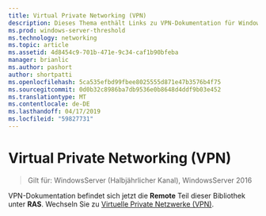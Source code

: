 ```yaml
---
title: Virtual Private Networking (VPN)
description: Dieses Thema enthält Links zu VPN-Dokumentation für Windows Server 2016.
ms.prod: windows-server-threshold
ms.technology: networking
ms.topic: article
ms.assetid: 4d8454c9-701b-471e-9c34-caf1b90bfeba
manager: brianlic
ms.author: pashort
author: shortpatti
ms.openlocfilehash: 5ca535efbd99fbee8025555d871e47b3576b4f75
ms.sourcegitcommit: 0d0b32c8986ba7db9536e0b8648d4ddf9b03e452
ms.translationtype: MT
ms.contentlocale: de-DE
ms.lasthandoff: 04/17/2019
ms.locfileid: "59827731"
---
```

# <a name="virtual-private-networking-vpn"></a>Virtual Private Networking (VPN)

>Gilt für: WindowsServer (Halbjährlicher Kanal), WindowsServer 2016

VPN-Dokumentation befindet sich jetzt die **Remote** Teil dieser Bibliothek unter **RAS**. Wechseln Sie zu [Virtuelle Private Netzwerke (VPN)](https://docs.microsoft.com/windows-server/remote/remote-access/vpn/vpn-top).


